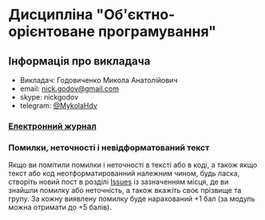 # Дисципліна "Об'єктно-орієнтоване програмування"

## Інформація про викладача
- Викладач: Годовиченко Микола Анатолійович
- email: nick.godov@gmail.com
- skype: nickgodov
- telegram: [@MykolaHdv](https://t.me/MykolaHdv)

### [Електронний журнал](http://opu.ua)

### Помилки, неточності і невідформатований текст

Якщо ви помітили помилки і неточності в тексті або в коді, а також якщо текст або код неотформатированний належним чином, будь ласка, створіть новий пост в розділі [Issues](https://github.com/MykolaHodovychenko/oop/issues) із зазначенням місця, де ви знайшли помилку або неточність, а також вкажіть своє прізвище та групу. За кожну виявлену помилку буде нарахований +1 бал (за модуль можна отримати до +5 балів).
